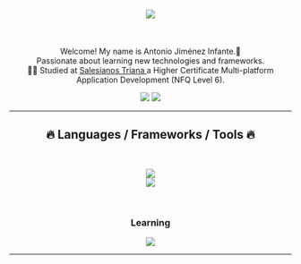 <!--
### Hi there 👋
**ProgramadorIV/ProgramadorIV** is a ✨ _special_ ✨ repository because its `README.md` (this file) appears on your GitHub profile.

Here are some ideas to get you started:

- 🔭 I’m currently working on ...
- 🌱 I’m currently learning ...
- 👯 I’m looking to collaborate on ...
- 🤔 I’m looking for help with ...
- 💬 Ask me about ...
- 📫 How to reach me: ...
- 😄 Pronouns: ...
- ⚡ Fun fact: ...
-->

<h1 align="center">
  <a href="https://git.io/typing-svg">
    <img src="https://readme-typing-svg.herokuapp.com/?lines=Hi+There!+👋;&center=true&size=30">
  </a>
</h1>

<br>
<p align="center">
  Welcome! My name is Antonio Jiménez Infante.🥷
  <br>
    Passionate about learning new technologies and frameworks.
  <br>
  🧑‍💼 Studied at <a href="https://triana.salesianos.edu/"> Salesianos Triana </a> a Higher Certificate Multi-platform Application Development (NFQ Level 6).
  <br>
</p>

<div align="center"> 
 <!-- <a href="direccion de youtube" target="_blank"><img src="https://img.shields.io/badge/YouTube-FF0000?style=for-the-badge&logo=youtube&logoColor=white" target="_blank"></a>
 <a href="direccion de discord" target="_blank"><img src="https://img.shields.io/badge/Discord-7289DA?style=for-the-badge&logo=discord&logoColor=white" target="_blank"></a> -->
  <a href = "mailto:antoniojz1998@gmail.com"><img src="https://img.shields.io/badge/-Gmail-%23333?style=for-the-badge&logo=gmail&logoColor=white" target="_blank"></a>
 <a href="www.linkedin.com/in/antonio-jiménez-trabajo" target="_blank"><img src="https://img.shields.io/badge/-LinkedIn-%230077B5?style=for-the-badge&logo=linkedin&logoColor=white" target="_blank"></a>
 
</div>

<hr>
<h2 align="center">🔥 Languages / Frameworks / Tools 🔥</h2>
<br>
<p align="center">
  <a href="https://skillicons.dev">
    <img src="https://skillicons.dev/icons?i=html,css,ts,js,angular,bootstrap,vscode,git,github,figma" /><br>
    <img src="https://skillicons.dev/icons?i=java,spring,hibernate,postgres,mysql,flutter,dart" />
  </a>
</p>
<br>
<h3 align="center">Learning</h3>
<p align="center">
  <a href="https://skillicons.dev">
    <img src="https://skillicons.dev/icons?i=swift,docker" />
  </a>
</p>
<hr>

<!--<div align="center">
  <h2>🐍 Snake eating my contribution 🐍</h2>
  <br>
  <img alt="snake eating my contribution" src="https://github.com/ProgramadorIV/ProgramadorIV/blob/output/github-contribution-grid-snake.gif">
  <br>
  <br>
  <br>
</div>

  <hr>

<h2 align="center">⚡ Stats ⚡</h2>
<br>
<p align=center>
  <img src="https://github-readme-stats-sigma-five.vercel.app/api?username=ProgramadorIV&show_icons=true&theme=radical" width="100%"/>
   <br>
</p>

<hr> -->
